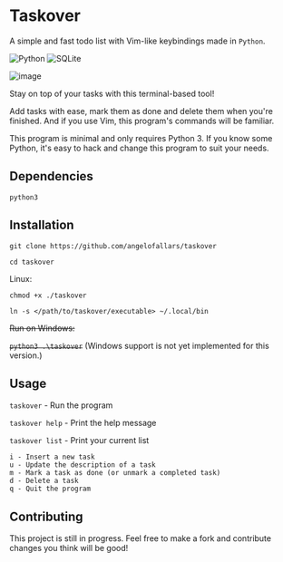 # Taskover

A simple and fast todo list with Vim-like keybindings made in `Python`.

![Python](https://img.shields.io/badge/Python-3776AB?style=for-the-badge&logo=python&logoColor=white) ![SQLite](https://img.shields.io/badge/SQLite-07405E?style=for-the-badge&logo=sqlite&logoColor=white)

![image](https://i.imgur.com/PBA0LaH.png)

Stay on top of your tasks with this terminal-based tool!

Add tasks with ease, mark them as done and delete them when you're finished.
And if you use Vim, this program's commands will be familiar.

This program is minimal and only requires Python 3. If you know some Python, it's easy to hack and change this program to suit your needs.

## Dependencies

`python3`

## Installation

`git clone https://github.com/angelofallars/taskover`

`cd taskover`

Linux:

`chmod +x ./taskover`

`ln -s </path/to/taskover/executable> ~/.local/bin`

~~Run on Windows:~~

~~`python3 .\taskover`~~ (Windows support is not yet implemented for this
        version.)

## Usage

`taskover` - Run the program

`taskover help` - Print the help message

`taskover list` - Print your current list

```
i - Insert a new task
u - Update the description of a task
m - Mark a task as done (or unmark a completed task)
d - Delete a task
q - Quit the program
```

## Contributing

This project is still in progress. Feel free to make a fork and contribute
changes you think will be good!
